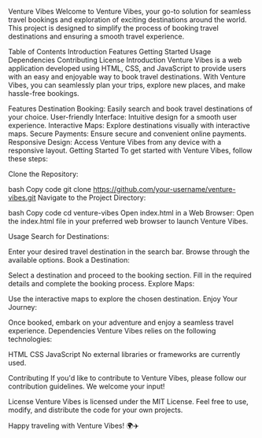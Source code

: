 Venture Vibes
Welcome to Venture Vibes, your go-to solution for seamless travel bookings and exploration of exciting destinations around the world. This project is designed to simplify the process of booking travel destinations and ensuring a smooth travel experience.

Table of Contents
Introduction
Features
Getting Started
Usage
Dependencies
Contributing
License
Introduction
Venture Vibes is a web application developed using HTML, CSS, and JavaScript to provide users with an easy and enjoyable way to book travel destinations. With Venture Vibes, you can seamlessly plan your trips, explore new places, and make hassle-free bookings.

Features
Destination Booking: Easily search and book travel destinations of your choice.
User-friendly Interface: Intuitive design for a smooth user experience.
Interactive Maps: Explore destinations visually with interactive maps.
Secure Payments: Ensure secure and convenient online payments.
Responsive Design: Access Venture Vibes from any device with a responsive layout.
Getting Started
To get started with Venture Vibes, follow these steps:

Clone the Repository:

bash
Copy code
git clone https://github.com/your-username/venture-vibes.git
Navigate to the Project Directory:

bash
Copy code
cd venture-vibes
Open index.html in a Web Browser:
Open the index.html file in your preferred web browser to launch Venture Vibes.

Usage
Search for Destinations:

Enter your desired travel destination in the search bar.
Browse through the available options.
Book a Destination:

Select a destination and proceed to the booking section.
Fill in the required details and complete the booking process.
Explore Maps:

Use the interactive maps to explore the chosen destination.
Enjoy Your Journey:

Once booked, embark on your adventure and enjoy a seamless travel experience.
Dependencies
Venture Vibes relies on the following technologies:

HTML
CSS
JavaScript
No external libraries or frameworks are currently used.

Contributing
If you'd like to contribute to Venture Vibes, please follow our contribution guidelines. We welcome your input!

License
Venture Vibes is licensed under the MIT License. Feel free to use, modify, and distribute the code for your own projects.

Happy traveling with Venture Vibes! 🌍✈️
